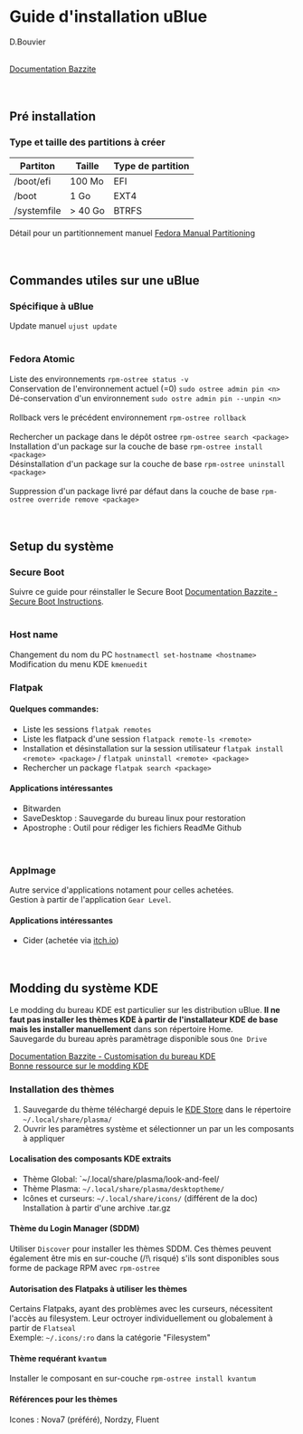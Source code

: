 # Guide d'installation uBlue

D.Bouvier  
<br>

[Documentation Bazzite](https://docs.bazzite.gg)  
<br><br>

## Pré installation

### Type et taille des partitions à créer

|  Partiton          |    Taille          | Type de partition  |
|--------------------|--------------------|--------------------|
|  /boot/efi         |         100 Mo     |        EFI         |
|  /boot             |           1 Go     |        EXT4        |
|  /systemfile       |        > 40 Go     |       BTRFS        |

Détail pour un partitionnement manuel [Fedora Manual Partitioning](https://docs.fedoraproject.org/en-US/fedora-silverblue/installation/)  
<br><br>

## Commandes utiles sur une uBlue

### Spécifique à uBlue
Update manuel `ujust update`  
<br>

### Fedora Atomic
Liste des environnements `rpm-ostree status -v`  
Conservation de l'environnement actuel (<n>=0) `sudo ostree admin pin <n>`  
Dé-conservation d'un environnement `sudo ostre admin pin --unpin <n>`  
<br>
Rollback vers le précédent environnement `rpm-ostree rollback`  
<br>
Rechercher un package dans le dépôt ostree `rpm-ostree search <package>`  
Installation d'un package sur la couche de base `rpm-ostree install <package>`  
Désinstallation d'un package sur la couche de base `rpm-ostree uninstall <package>`  
<br>
Suppression d'un package livré par défaut dans la couche de base `rpm-ostree override remove <package>`  
<br><br>

## Setup du système

### Secure Boot
Suivre ce guide pour réinstaller le Secure Boot
[Documentation Bazzite - Secure Boot Instructions](https://docs.bazzite.gg/General/Installation_Guide/secure_boot/#method-b-after-installation-method).  
<br>

### Host name
Changement du nom du PC `hostnamectl set-hostname <hostname>`  
Modification du menu KDE `kmenuedit`
<br>

### Flatpak

#### Quelques commandes:  
- Liste les sessions `flatpak remotes`  
- Liste les flatpack d'une session `flatpack remote-ls <remote>`  
- Installation et désinstallation sur la session utilisateur `flatpak install <remote> <package>` / `flatpak uninstall <remote> <package>`  
- Rechercher un package `flatpak search <package>`  

#### Applications intéressantes  
- Bitwarden  
- SaveDesktop : Sauvegarde du bureau linux pour restoration  
- Apostrophe : Outil pour rédiger les fichiers ReadMe Github  
<br><br>

### AppImage
Autre service d'applications notament pour celles achetées.  
Gestion à partir de l'application `Gear Level`.  

#### Applications intéressantes  
- Cider (achetée via [itch.io](https://itch.io))  
<br><br>

## Modding du système KDE
Le modding du bureau KDE est particulier sur les distribution uBlue. **Il ne faut pas installer les thèmes KDE à partir de l'installateur KDE de base mais les installer manuellement** dans son répertoire Home.  
Sauvegarde du bureau après paramètrage disponible sous `One Drive`  

[Documentation Bazzite - Customisation du bureau KDE](https://docs.bazzite.gg/General/Desktop_Environment_Tweaks/)  
[Bonne ressource sur le modding KDE](https://itsfoss.com/properly-theme-kde-plasma/)


### Installation des thèmes
1. Sauvegarde du thème téléchargé depuis le [KDE Store](https://store.kde.org/browse/) dans le répertoire `~/.local/share/plasma/`  
2. Ouvrir les paramètres système et sélectionner un par un les composants à appliquer  

#### Localisation des composants KDE extraits
- Thème Global: `~/.local/share/plasma/look-and-feel/  
- Thème Plasma: `~/.local/share/plasma/desktoptheme/`  
- Icônes et curseurs: `~/.local/share/icons/` (différent de la doc)  
Installation à partir d'une archive .tar.gz

#### Thème du Login Manager (SDDM)
Utiliser `Discover` pour installer les thèmes SDDM.
Ces thèmes peuvent également être mis en sur-couche (/!\ risqué) s'ils sont disponibles sous forme de package RPM avec `rpm-ostree`  

#### Autorisation des Flatpaks à utiliser les thèmes
Certains Flatpaks, ayant des problèmes avec les curseurs, nécessitent l'accès au filesystem. Leur octroyer individuellement ou globalement à partir de `Flatseal`  
Exemple: `~/.icons/:ro` dans la catégorie "Filesystem"  

#### Thème requérant `kvantum`  
Installer le composant en sur-couche `rpm-ostree install kvantum`  

#### Références pour les thèmes
Icones : Nova7 (préféré), Nordzy, Fluent





